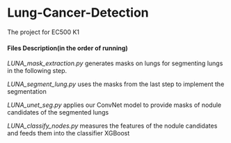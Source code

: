 # Lung-Cancer-Detection
The project for EC500 K1

#### Files Description(in the order of running)
*LUNA_mask_extraction.py* generates masks on lungs for segmenting lungs in the following step.

*LUNA_segment_lung.py* uses the masks from the last step to implement the segmentation

*LUNA_unet_seg.py* applies our ConvNet model to provide masks of nodule candidates of the segmented lungs

*LUNA_classify_nodes.py* measures the features of the nodule candidates and feeds them into the classifier XGBoost

